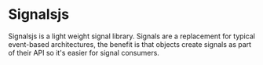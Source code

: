 # Signalsjs

Signalsjs is a light weight signal library. Signals are a replacement for typical
event-based architectures, the benefit is that objects create signals as part of their
API so it's easier for signal consumers.

		